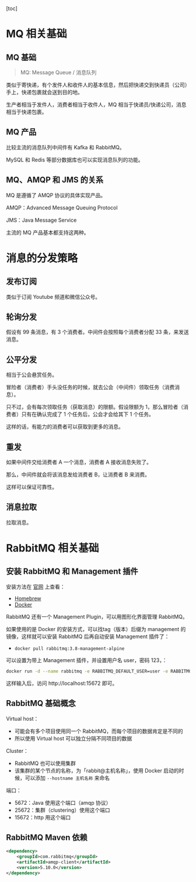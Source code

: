 [toc]

# MQ 相关基础 
## MQ 基础

> MQ: Message Queue / 消息队列

类似于寄快递，有个发件人和收件人的基本信息，然后把快递交到快递员（公司）手上，快递包裹就会送到目的地。

生产者相当于发件人，消费者相当于收件人，MQ 相当于快递员/快递公司，消息相当于快递包裹。

## MQ 产品

比较主流的消息队列中间件有 Kafka 和 RabbitMQ。

MySQL 和 Redis 等部分数据库也可以实现消息队列的功能。

## MQ、AMQP 和 JMS 的关系

MQ 是遵循了 AMQP 协议的具体实现产品。

AMQP：Advanced Message Queuing Protocol

JMS：Java Message Service

主流的 MQ 产品基本都支持这两种。

# 消息的分发策略

## 发布订阅

类似于订阅 Youtube 频道和微信公众号。

## 轮询分发

假设有 99 条消息，有 3 个消费者。中间件会按照每个消费者分配 33 条，来发送消息。

## 公平分发

相当于公会悬赏任务。

冒险者（消费者）手头没任务的时候，就去公会（中间件）领取任务（消费消息）。

只不过，会有每次领取任务（获取消息）的限额。假设限额为 1，那么冒险者（消费者）只有在确认完成了 1 个任务后，公会才会给其下 1 个任务。

这样的话，有能力的消费者可以获取到更多的消息。

## 重发

如果中间件交给消费者 A 一个消息，消费者 A 接收消息失败了。

那么，中间件就会将该消息发给消费者 B，让消费者 B 来消费。

这样可以保证可靠性。

## 消息拉取

拉取消息。

# RabbitMQ 相关基础

## 安装 RabbitMQ 和 Management 插件

安装方法在 [官网](https://www.rabbitmq.com/download.html) 上查看：

- [Homebrew](https://www.rabbitmq.com/install-homebrew.html)
- [Docker](https://hub.docker.com/_/rabbitmq)

RabbitMQ 还有一个 Management Plugin，可以用图形化界面管理 RabbitMQ。

如果使用的是 Docker 的安装方式，可以找tag（版本）后缀为 management 的镜像，这样就可以安装 RabbitMQ 后再自动安装 Management 插件了：

- `docker pull rabbitmq:3.8-management-alpine`

可以设置为带上 Management 插件，并设置用户名 user，密码 123，：

```bash
docker run -d --name rabbitmq -e RABBITMQ_DEFAULT_USER=user -e RABBITMQ_DEFAULT_PASS=123 -p 15672:15672 -p 5672:5672 -p 25672:25672 -p 61613:61613 -p 1883:1883 rabbitmq:3.8-management-alpine
```

这样输入后，访问 http://localhost:15672 即可。

## RabbitMQ 基础概念

Virtual host：

-   可能会有多个项目使用同一个 RabbitMQ，而每个项目的数据肯定是不同的
-   所以使用 Virtual host 可以独立分隔不同项目的数据

Cluster：

-   RabbitMQ 也可以使用集群
-   该集群的某个节点的名称，为「rabbit@主机名称」，使用 Docker 启动的时候，可以添加 `--hostname 主机名称` 来命名

端口：

-   5672：Java 使用这个端口（amqp 协议）
-   25672：集群（clustering）使用这个端口
-   15672：http 用这个端口

## RabbitMQ Maven 依赖

```xml
<dependency>
    <groupId>com.rabbitmq</groupId>
    <artifactId>amqp-client</artifactId>
    <version>5.10.0</version>
</dependency>
```

